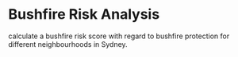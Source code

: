 #  Bushfire Risk Analysis

calculate a bushfire risk score with regard to bushfire protection for different neighbourhoods in Sydney.
